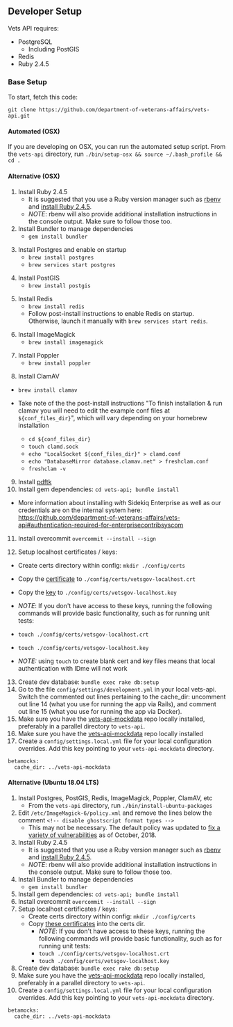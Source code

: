 
## Developer Setup

Vets API requires:
- PostgreSQL
    - Including PostGIS
- Redis
- Ruby 2.4.5

### Base Setup

To start, fetch this code:

`git clone https://github.com/department-of-veterans-affairs/vets-api.git`

<div id="clone-vets-api">
<script id="asciicast-RUjdzdl2QoKAtByJy8aFUNvci" src="https://asciinema.org/a/RUjdzdl2QoKAtByJy8aFUNvci.js" data-speed="3" async></script>
</div>

#### Automated (OSX)

If you are developing on OSX, you can run the automated setup script. From
the `vets-api` directory, run `./bin/setup-osx && source ~/.bash_profile && cd
.`

#### Alternative (OSX)

1. Install Ruby 2.4.5
   - It is suggested that you use a Ruby version manager such as
    [rbenv](https://github.com/rbenv/rbenv#installation) and
    [install Ruby 2.4.5](https://github.com/rbenv/rbenv#installing-ruby-versions).
   - *NOTE*: rbenv will also provide additional installation instructions in the
    console output. Make sure to follow those too.
2. Install Bundler to manage dependencies
   - `gem install bundler`
   
<div id="install-bundler">
<script id="asciicast-FvrKFQEn7LPU2uJWEwKs4qWdD" src="https://asciinema.org/a/FvrKFQEn7LPU2uJWEwKs4qWdD.js" data-speed="3" async></script>
</div>

3. Install Postgres and enable on startup
   - `brew install postgres`
   - `brew services start postgres`

<div id="install-postgres">
<script id="asciicast-qP6m9dJO12VUQNCRlPhSp0Gxv" src="https://asciinema.org/a/qP6m9dJO12VUQNCRlPhSp0Gxv.js" data-speed="20" async></script>
</div>

4. Install PostGIS
   - `brew install postgis`

<div id="install-postgis">
<script id="asciicast-CNXY78BJsmWVCu1h7D3U4Y0dI" src="https://asciinema.org/a/CNXY78BJsmWVCu1h7D3U4Y0dI.js" data-speed="30" async></script>
</div>

5. Install Redis
   - `brew install redis`
   - Follow post-install instructions to enable Redis on startup. Otherwise,
    launch it manually with `brew services start redis`.

<div id="install-redis">
<script id="asciicast-UaSV2iPYXBP1YpFV9MrGPJgfp" src="https://asciinema.org/a/UaSV2iPYXBP1YpFV9MrGPJgfp.js" data-speed="3" async></script>
</div>

6. Install ImageMagick
   - `brew install imagemagick`

<div id="install-imagemagick">
<script id="asciicast-wt0PV8fC7u9k8dWnyMc8kvPdz" src="https://asciinema.org/a/wt0PV8fC7u9k8dWnyMc8kvPdz.js" data-speed="15" async></script>
</div>

7. Install Poppler
   -  `brew install poppler`

<div id="install-poppler">
<script id="asciicast-bglBU8sebtYUSHLFEqN0jGfdS" src="https://asciinema.org/a/bglBU8sebtYUSHLFEqN0jGfdS.js" data-speed="15" async></script>
</div>

8. Install ClamAV

  - `brew install clamav`
  - Take note of the the post-install instructions "To finish installation & run clamav you will need to edit the example conf files at `${conf_files_dir}`", which will vary depending on your homebrew installation

    - `cd ${conf_files_dir}` 
    - `touch clamd.sock`
    - `echo "LocalSocket ${conf_files_dir}" > clamd.conf` 
    - `echo "DatabaseMirror database.clamav.net" > freshclam.conf`
    - `freshclam -v`

<div id="install-clamav">
<script id="asciicast-bfO1404XqTKNz6RPSUkUmrY5A" src="https://asciinema.org/a/bfO1404XqTKNz6RPSUkUmrY5A.js" data-speed="15" async></script>
</div>

9. Install [pdftk](https://www.pdflabs.com/tools/pdftk-the-pdf-toolkit/pdftk_server-2.02-mac_osx-10.11-setup.pkg)
10. Install gem dependencies: `cd vets-api; bundle install`

<div id="install-gem-dependencies">
<script id="asciicast-MO9y7K9l05hfIHJydPIJ471kg" src="https://asciinema.org/a/MO9y7K9l05hfIHJydPIJ471kg.js" data-speed="3" async></script>
</div>

   - More information about installing *with* Sidekiq Enterprise as well as our credentials are on the internal system here: https://github.com/department-of-veterans-affairs/vets-api#authentication-required-for-enterprisecontribsyscom

11. Install overcommit `overcommit --install --sign`

<div id="install-overcommit">
<script id="asciicast-VzNNnYm4OkBvWYy3EJvm6bDVs" src="https://asciinema.org/a/VzNNnYm4OkBvWYy3EJvm6bDVs.js" data-speed="3" async></script>
</div>

12. Setup localhost certificates / keys:
   - Create certs directory within config:  `mkdir ./config/certs`
   - Copy the [certificate][certificate] to `./config/certs/vetsgov-localhost.crt`
   - Copy the [key][key] to `./config/certs/vetsgov-localhost.key`
   - *NOTE*: If you don't have access to these keys, running the following
     commands will provide basic functionality, such as for running unit tests:
   - `touch ./config/certs/vetsgov-localhost.crt`
   - `touch ./config/certs/vetsgov-localhost.key`
   
   - *NOTE:* using `touch` to create blank cert and key files means that local authentication with IDme will not work
   
   [certificate]: https://github.com/department-of-veterans-affairs/vets.gov-team/blob/master/Products/Identity/Login/IDme/development-certificates/vetsgov-localhost.crt
   [key]: https://github.com/department-of-veterans-affairs/vets.gov-team/blob/master/Products/Identity/Login/IDme/development-certificates/vetsgov-localhost.key

<div id="setup-localhost-certs-keys">
<script id="asciicast-dReuUt7pIMEjMhZ88QIud0SG4" src="https://asciinema.org/a/dReuUt7pIMEjMhZ88QIud0SG4.js" data-speed="3" async></script>
</div>

13. Create dev database: `bundle exec rake db:setup`
14. Go to the file `config/settings/development.yml` in your local vets-api. Switch the commented out lines pertaining to the cache_dir: uncomment out line 14 (what you use for running the app via Rails), and comment out line 15 (what you use for running the app via Docker).
15. Make sure you have the [vets-api-mockdata](https://github.com/department-of-veterans-affairs/vets-api-mockdata) repo locally installed, preferably in a parallel directory to `vets-api`.
16. Make sure you have the [vets-api-mockdata](https://github.com/department-of-veterans-affairs/vets-api-mockdata) repo locally installed
17. Create a `config/settings.local.yml` file for your local configuration overrides. Add this key pointing to your `vets-api-mockdata` directory. 
```
betamocks:
  cache_dir: ../vets-api-mockdata
```

#### Alternative (Ubuntu 18.04 LTS)
1. Install Postgres, PostGIS, Redis, ImageMagick, Poppler, ClamAV, etc
   - From the `vets-api` directory, run `./bin/install-ubuntu-packages`
1. Edit `/etc/ImageMagick-6/policy.xml` and remove the lines below the comment `<!-- disable ghostscript format types -->`
   - This may not be necessary. The default policy was updated to [fix a variety of vulnerabilities](https://usn.ubuntu.com/3785-1/) as of October, 2018.
1. Install Ruby 2.4.5
   - It is suggested that you use a Ruby version manager such as
    [rbenv](https://github.com/rbenv/rbenv#installation) and
    [install Ruby 2.4.5](https://github.com/rbenv/rbenv#installing-ruby-versions).
   - *NOTE*: rbenv will also provide additional installation instructions in the
    console output. Make sure to follow those too.
1. Install Bundler to manage dependencies
   - `gem install bundler`
1. Install gem dependencies: `cd vets-api; bundle install`
1. Install overcommit `overcommit --install --sign`
1. Setup localhost certificates / keys:
   - Create certs directory within config:  `mkdir ./config/certs`
   - Copy [these certificates](https://github.com/department-of-veterans-affairs/vets.gov-team/tree/master/Products/Identity/Files_From_IDme/development-certificates) into the certs dir.
       - *NOTE*: If you don't have access to these keys, running the following
         commands will provide basic functionality, such as for running unit tests:
       - `touch ./config/certs/vetsgov-localhost.crt`
       - `touch ./config/certs/vetsgov-localhost.key`
1. Create dev database: `bundle exec rake db:setup`
1. Make sure you have the [vets-api-mockdata](https://github.com/department-of-veterans-affairs/vets-api-mockdata) repo locally installed, preferably in a parallel directory to `vets-api`.
1. Create a `config/settings.local.yml` file for your local configuration overrides. Add this key pointing to your `vets-api-mockdata` directory. 
```
betamocks:
  cache_dir: ../vets-api-mockdata
```
